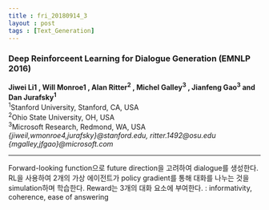 ```yaml
---
title : fri_20180914_3
layout : post
tags : [Text_Generation]
---
```


<h3>Deep Reinforceent Learning for Dialogue Generation (EMNLP 2016)</h3>


<p><b>Jiwei Li1 , Will Monroe1 , Alan Ritter<sup>2</sup> , Michel Galley<sup>3</sup> , Jianfeng Gao<sup>3</sup> and Dan Jurafsky<sup>1</sup>    </b> <br/>
<sup>1</sup>Stanford University, Stanford, CA, USA <br/>
<sup>2</sup>Ohio State University, OH, USA <br/>
<sup>3</sup>Microsoft Research, Redmond, WA, USA  <br/>
<em>{jiweil,wmonroe4,jurafsky}@stanford.edu, ritter.1492@osu.edu </em><br/>
<em>{mgalley,jfgao}@microsoft.com</em> <br/>

<hr />
<p>
Forward-looking function으로 future direction을 고려하여 dialogue를 생성한다. RL을 사용하여 2개의 가상 에이전트가 policy gradient를 통해 대화를 나누는 것을 simulation하며 학습한다. Reward는 3개의 대화 요소에 부여한다. : informativity, coherence, ease of answering
</p>